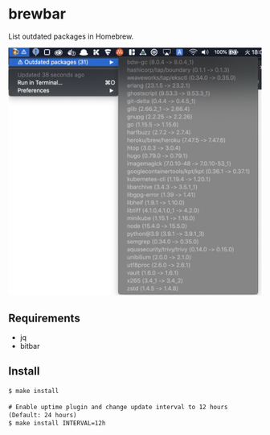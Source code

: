 # brewbar

List outdated packages in Homebrew.

![brewbar screenshot](./misc/brewbar-outdated-package.png)

## Requirements

* jq
* bitbar

## Install

```shell
$ make install

# Enable uptime plugin and change update interval to 12 hours (Default: 24 hours)
$ make install INTERVAL=12h
```
